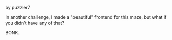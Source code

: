 by puzzler7

In another challenge, I made a "beautiful" frontend for this maze, but what if you didn't have any of that?

BONK.
